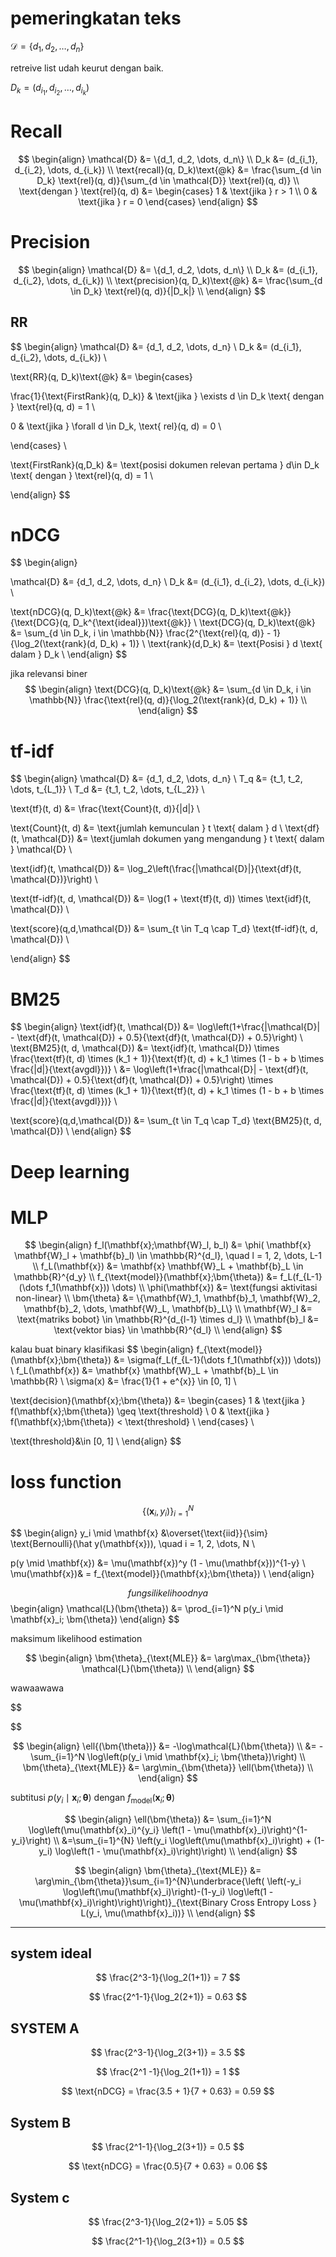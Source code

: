 # pemeringkatan teks
$\mathcal{D} = \{d_1, d_2, \dots, d_n\}$

retreive list 
udah keurut dengan baik.

$D_k = (d_{i_1}, d_{i_2}, \dots, d_{i_k})$

# Recall

$$
\begin{align}
\mathcal{D} &= \{d_1, d_2, \dots, d_n\} \\
D_k &= (d_{i_1}, d_{i_2}, \dots, d_{i_k}) \\
\text{recall}(q, D_k)\text{@k} &= \frac{\sum_{d \in D_k} \text{rel}(q, d)}{\sum_{d \in \mathcal{D}} \text{rel}(q, d)} \\
\text{dengan } \text{rel}(q, d) &= \begin{cases}
1 & \text{jika } r > 1 \\
0 & \text{jika } r = 0
\end{cases}
\end{align}
$$

# Precision
$$
\begin{align}
\mathcal{D} &= \{d_1, d_2, \dots, d_n\} \\
D_k &= (d_{i_1}, d_{i_2}, \dots, d_{i_k}) \\
\text{precision}(q, D_k)\text{@k} &= \frac{\sum_{d \in D_k} \text{rel}(q, d)}{|D_k|} \\
\end{align}
$$

## RR

$$
\begin{align}
\mathcal{D} &= \{d_1, d_2, \dots, d_n\} \\
D_k &= (d_{i_1}, d_{i_2}, \dots, d_{i_k}) \\

\text{RR}(q, D_k)\text{@k} &= \begin{cases}

\frac{1}{\text{FirstRank}(q, D_k)} & \text{jika } \exists d \in D_k \text{ dengan } \text{rel}(q, d) = 1 \\

0 & \text{jika } \forall d \in D_k, \text{ rel}(q, d) = 0 \\

\end{cases} \\


\text{FirstRank}(q,D_k) &= \text{posisi dokumen relevan pertama } d\in D_k \text{ dengan } \text{rel}(q, d) = 1 \\
 
\end{align}
$$

# nDCG
$$
\begin{align}

\mathcal{D} &= \{d_1, d_2, \dots, d_n\} \\
D_k &= (d_{i_1}, d_{i_2}, \dots, d_{i_k}) \\

\text{nDCG}(q, D_k)\text{@k} &= \frac{\text{DCG}(q, D_k)\text{@k}}{\text{DCG}(q, D_k^{\text{ideal}})\text{@k}} \\
\text{DCG}(q, D_k)\text{@k} &= \sum_{d \in D_k, i \in \mathbb{N}} \frac{2^{\text{rel}(q, d)} - 1}{\log_2(\text{rank}(d, D_k) + 1)} \\
\text{rank}(d,D_k) &= \text{Posisi } d \text{ dalam } D_k \\
\end{align}
$$


jika relevansi biner
$$
\begin{align}
\text{DCG}(q, D_k)\text{@k} &= \sum_{d \in D_k, i \in \mathbb{N}} \frac{\text{rel}(q, d)}{\log_2(\text{rank}(d, D_k) + 1)} \\
\end{align}
$$

# tf-idf
$$
\begin{align}
\mathcal{D} &= \{d_1, d_2, \dots, d_n\} \\
T_q &= \{t_1, t_2, \dots, t_{L_1}\} \\
T_d &= \{t_1, t_2, \dots, t_{L_2}\} \\

\text{tf}(t, d) &= \frac{\text{Count}(t, d)}{|d|} \\

\text{Count}(t, d) &= \text{jumlah kemunculan } t \text{ dalam } d \\
\text{df}(t, \mathcal{D}) &= \text{jumlah dokumen yang mengandung } t \text{ dalam } \mathcal{D} \\

\text{idf}(t, \mathcal{D}) &= \log_2\left(\frac{|\mathcal{D}|}{\text{df}(t, \mathcal{D})}\right) \\

\text{tf-idf}(t, d, \mathcal{D}) &= \log(1 + \text{tf}(t, d)) \times \text{idf}(t, \mathcal{D}) \\

\text{score}(q,d,\mathcal{D}) &= \sum_{t \in T_q \cap T_d} \text{tf-idf}(t, d, \mathcal{D}) \\

\end{align}
$$

# BM25

$$
\begin{align}
\text{idf}(t, \mathcal{D}) &= \log\left(1+\frac{|\mathcal{D}| - \text{df}(t, \mathcal{D}) + 0.5}{\text{df}(t, \mathcal{D}) + 0.5}\right) \\
\text{BM25}(t, d, \mathcal{D}) &= \text{idf}(t, \mathcal{D}) \times \frac{\text{tf}(t, d) \times (k_1 + 1)}{\text{tf}(t, d) + k_1 \times (1 - b + b \times \frac{|d|}{\text{avgdl}})} \\
&= \log\left(1+\frac{|\mathcal{D}| - \text{df}(t, \mathcal{D}) + 0.5}{\text{df}(t, \mathcal{D}) + 0.5}\right) \times \frac{\text{tf}(t, d) \times (k_1 + 1)}{\text{tf}(t, d) + k_1 \times (1 - b + b \times \frac{|d|}{\text{avgdl}})} \\

\text{score}(q,d,\mathcal{D}) &= \sum_{t \in T_q \cap T_d} \text{BM25}(t, d, \mathcal{D}) \\
\end{align}
$$


# Deep learning
# MLP
$$
\begin{align}
f_l(\mathbf{x};\mathbf{W}_l, b_l) &= \phi( \mathbf{x} \mathbf{W}_l + \mathbf{b}_l) \in \mathbb{R}^{d_l}, \quad l = 1, 2, \dots, L-1 \\
f_L(\mathbf{x}) &= \mathbf{x} \mathbf{W}_L + \mathbf{b}_L \in \mathbb{R}^{d_y} \\
f_{\text{model}}(\mathbf{x};\bm{\theta}) &= f_L(f_{L-1}(\dots f_1(\mathbf{x})) \dots) \\
\phi(\mathbf{x}) &= \text{fungsi aktivitasi non-linear} \\
\bm{\theta} &= \{\mathbf{W}_1, \mathbf{b}_1, \mathbf{W}_2, \mathbf{b}_2, \dots, \mathbf{W}_L, \mathbf{b}_L\} \\
\mathbf{W}_l &= \text{matriks bobot}  \in \mathbb{R}^{d_{l-1} \times d_l} \\
\mathbf{b}_l &= \text{vektor bias} \in \mathbb{R}^{d_l} \\
\end{align}
$$

kalau buat binary klasifikasi
$$
\begin{align}
f_{\text{model}}(\mathbf{x};\bm{\theta}) &= \sigma(f_L(f_{L-1}(\dots f_1(\mathbf{x})) \dots)) \\
f_L(\mathbf{x}) &= \mathbf{x} \mathbf{W}_L + \mathbf{b}_L \in \mathbb{R} \\
\sigma(x) &= \frac{1}{1 + e^{x}} \in [0, 1] \\

\text{decision}(\mathbf{x};\bm{\theta}) &= \begin{cases}
1 & \text{jika } f(\mathbf{x};\bm{\theta}) \geq \text{threshold} \\
0 & \text{jika } f(\mathbf{x};\bm{\theta}) < \text{threshold} \\
\end{cases} \\

\text{threshold}&\in [0, 1] \\
\end{align}
$$

# loss function

$$
\{(\mathbf{x}_i, y_i)\}_{i=1}^N
$$

$$
\begin{align}
y_i \mid \mathbf{x} &\overset{\text{iid}}{\sim} \text{Bernoulli}(\hat y(\mathbf{x})), \quad i = 1, 2, \dots, N \\

p(y \mid \mathbf{x}) &= \mu(\mathbf{x})^y (1 - \mu(\mathbf{x}))^{1-y} \\
\mu(\mathbf{x})& = f_{\text{model}}(\mathbf{x};\bm{\theta}) \\
\end{align} 

$$
fungsi likelihoodnya
$$
\begin{align}
\mathcal{L}(\bm{\theta}) &= \prod_{i=1}^N p(y_i \mid \mathbf{x}_i; \bm{\theta})
\end{align}
$$

maksimum likelihood estimation


$$
\begin{align}
\bm{\theta}_{\text{MLE}} &= \arg\max_{\bm{\theta}} \mathcal{L}(\bm{\theta}) \\
\end{align}
$$

wawaawawa

$$



$$

$$
\begin{align}
\ell{(\bm{\theta})} &= -\log\mathcal{L}(\bm{\theta}) \\
&= -\sum_{i=1}^N \log\left(p(y_i \mid \mathbf{x}_i; \bm{\theta})\right) \\
\bm{\theta}_{\text{MLE}} &= \arg\min_{\bm{\theta}} \ell(\bm{\theta}) \\
\end{align} 
$$

subtitusi $p(y_i \mid \mathbf{x}_i; \bm{\theta})$ dengan $f_{\text{model}}(\mathbf{x}_i; \bm{\theta})$

$$
\begin{align}
\ell(\bm{\theta}) &= \sum_{i=1}^N \log\left(\mu(\mathbf{x}_i)^{y_i} \left(1 - \mu(\mathbf{x}_i)\right)^{1-y_i}\right) \\
&=\sum_{i=1}^{N} \left(y_i \log\left(\mu(\mathbf{x}_i)\right) + (1-y_i) \log\left(1 - \mu(\mathbf{x}_i)\right)\right) \\
\end{align}
$$

$$
\begin{align}
\bm{\theta}_{\text{MLE}} &= \arg\min_{\bm{\theta}}\sum_{i=1}^{N}\underbrace{\left( \left(-y_i \log\left(\mu(\mathbf{x}_i)\right)-(1-y_i) \log\left(1 - \mu(\mathbf{x}_i)\right)\right)\right)}_{\text{Binary Cross Entropy Loss } L(y_i, \mu(\mathbf{x}_i))} \\
\end{align}
$$

---

## system ideal

$$
\frac{2^3-1}{\log_2(1+1)} = 7
$$

$$
\frac{2^1-1}{\log_2(2+1)} = 0.63
$$

## SYSTEM A
 $$
 \frac{2^3-1}{\log_2(3+1)} = 3.5
 $$

 $$
\frac{2^1 -1}{\log_2(1+1)} = 1
 $$

 $$
    \text{nDCG} = \frac{3.5 + 1}{7 + 0.63} = 0.59
 $$


## System B

$$
\frac{2^1-1}{\log_2(3+1)} = 0.5
$$

$$
\text{nDCG} = \frac{0.5}{7 + 0.63} = 0.06
$$

## System c

$$
\frac{2^3-1}{\log_2(2+1)} = 5.05
$$

$$
\frac{2^1-1}{\log_2(3+1)} = 0.5
$$